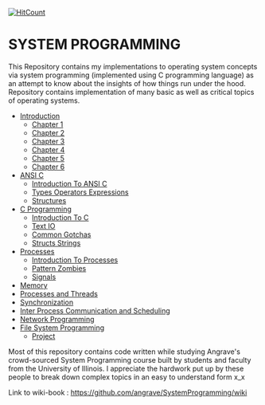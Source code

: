 [![HitCount](http://hits.dwyl.io/{username}/{project}.svg)](http://hits.dwyl.io/{username}/{project})

# SYSTEM PROGRAMMING
This Repository contains my implementations to operating system concepts via system programming (implemented using C programming language) as an attempt to know about the insights of how things run under the hood. Repository contains implementation of many basic as well as critical topics of operating systems.

* [Introduction]
    * [Chapter 1]
    * [Chapter 2]
    * [Chapter 3]
    * [Chapter 4]
    * [Chapter 5]
    * [Chapter 6]
* [ANSI C]
    * [Introduction To ANSI C]
    * [Types Operators Expressions]
    * [Structures]
* [C Programming]
    * [Introduction To C]
    * [Text IO]
    * [Common Gotchas]
    * [Structs Strings]
* [Processes]
    * [Introduction To Processes]
    * [Pattern Zombies]
    * [Signals]
* [Memory]
* [Processes and Threads]
* [Synchronization]
* [Inter Process Communication and Scheduling]
* [Network Programming]
* [File System Programming]
    * [Project]




Most of this repository contains code written while studying Angrave's crowd-sourced System Programming course built by students and faculty from the University of Illinois. I appreciate the hardwork put up by these people to break down complex topics in an easy to understand form x_x

Link to wiki-book : https://github.com/angrave/SystemProgramming/wiki

[Introduction]: ./0_Introduction
[Chapter 1]: ./0_Introduction/Chapter_1
[Chapter 2]: ./0_Introduction/Chapter_2
[Chapter 3]: ./0_Introduction/Chapter_3
[Chapter 4]: ./0_Introduction/Chapter_4
[Chapter 5]: ./0_Introduction/Chapter_5
[Chapter 6]: ./0_Introduction/Chapter_6

[ANSI C]: ./__ANSI_C
[Introduction To ANSI C]: ./__ANSI_C/0_Introduction
[Types Operators Expressions]: ./__ANSI_C/1_types_operators_expressions
[Structures]: ./__ANSI_C/6_Structures

[C Programming]: ./1_C_PROGRAMMING
[Introduction To C]: ./1_C_PROGRAMMING/1_INTRODUCTION
[Text IO]: ./1_C_PROGRAMMING/2_TEXT_IO
[Common Gotchas]: ./1_C_PROGRAMMING/3_COMMON_GOTCHAS
[Structs Strings]: ./1_C_PROGRAMMING/4_STRUCTS_STRINGS

[Processes]: ./2_PROCESSES
[Introduction To Processes]: ./2_PROCESSES/Part1_Intro
[Pattern Zombies]: ./2_PROCESSES/Part2_Pattern_Zombies
[Signals]: ./2_PROCESSES/Part3_Signals

[Memory]: ./3_MEMORY
[Processes and Threads]: ./4_PTHREADS
[Synchronization]: ./5_SYNCHRONIZATION
[Inter Process Communication and Scheduling]: ./7_IPC_AND_SCHEDULING
[Network Programming]: ./8_NETWORKING
[File System Programming]: ./9_FILE_SYSTEMS
[Project]: ./9_FILE_SYSTEMS/Project_directory_reccurse
